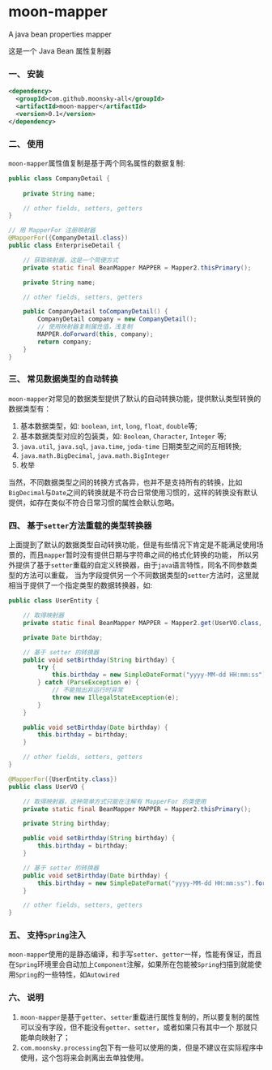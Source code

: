 # moon-mapper
A java bean properties mapper

这是一个 Java Bean 属性复制器

### 一、 安装
``` xml
<dependency>
  <groupId>com.github.moonsky-all</groupId>
  <artifactId>moon-mapper</artifactId>
  <version>0.1</version>
</dependency>
```

### 二、 使用
`moon-mapper`属性值复制是基于两个同名属性的数据复制:
``` java
public class CompanyDetail {
    
    private String name;

    // other fields, setters, getters
}

// 用 MapperFor 注册映射器
@MapperFor({CompanyDetail.class})
public class EnterpriseDetail {

    // 获取映射器，这是一个简便方式
    private static final BeanMapper MAPPER = Mapper2.thisPrimary();

    private String name;

    // other fields, setters, getters

    public CompanyDetail toCompanyDetail() {
        CompanyDetail company = new CompanyDetail();
        // 使用映射器复制属性值，浅复制
        MAPPER.doForward(this, company);
        return company;
    }
}
```

### 三、 常见数据类型的自动转换
`moon-mapper`对常见的数据类型提供了默认的自动转换功能，提供默认类型转换的数据类型有：
1. 基本数据类型，如: `boolean`, `int`, `long`, `float`, `double`等;
2. 基本数据类型对应的包装类，如: `Boolean`, `Character`, `Integer` 等;
3. `java.util`, `java.sql`, `java.time`, `joda-time` 日期类型之间的互相转换;
4. `java.math.BigDecimal`, `java.math.BigInteger`
5. 枚举

当然，不同数据类型之间的转换方式各异，也并不是支持所有的转换，比如`BigDecimal`与`Date`之间的转换就是不符合日常使用习惯的，这样的转换没有默认提供，如存在类似不符合日常习惯的属性会默认忽略。

### 四、 基于`setter`方法重载的类型转换器
上面提到了默认的数据类型自动转换功能，但是有些情况下肯定是不能满足使用场景的，而且`mapper`暂时没有提供日期与字符串之间的格式化转换的功能，
所以另外提供了基于`setter`重载的自定义转换器，由于`java`语言特性，同名不同参数类型的方法可以重载，
当为字段提供另一个不同数据类型的`setter`方法时，这里就相当于提供了一个指定类型的数据转换器，如:
``` java
public class UserEntity {

    // 取得映射器
    private static final BeanMapper MAPPER = Mapper2.get(UserVO.class, UserEntity.class);

    private Date birthday;

    // 基于 setter 的转换器
    public void setBirthday(String birthday) {
        try {
            this.birthday = new SimpleDateFormat("yyyy-MM-dd HH:mm:ss").parse(birthday);
        } catch (ParseException e) {
            // 不能抛出非运行时异常
            throw new IllegalStateException(e);
        }
    }

    public void setBirthday(Date birthday) {
        this.birthday = birthday;
    }

    // other fields, setters, getters
}

@MapperFor({UserEntity.class})
public class UserVO {

    // 取得映射器，这种简单方式只能在注解有 MapperFor 的类使用
    private static final BeanMapper MAPPER = Mapper2.thisPrimary();

    private String birthday;

    public void setBirthday(String birthday) {
        this.birthday = birthday;
    }

    // 基于 setter 的转换器
    public void setBirthday(Date birthday) {
        this.birthday = new SimpleDateFormat("yyyy-MM-dd HH:mm:ss").format(birthday);
    }

    // other fields, setters, getters
}
```

### 五、 支持`Spring`注入
`moon-mapper`使用的是静态编译，和手写`setter`、`getter`一样，性能有保证，而且在`Spring`环境里会自动加上`Component`注解，如果所在包能被`Spring`扫描到就能使用`Spring`的一些特性，如`Autowired`

### 六、 说明
1. `moon-mapper`是基于`getter`、`setter`重载进行属性复制的，所以要复制的属性可以没有字段，但不能没有`getter`、`setter`，或者如果只有其中一个
那就只能单向映射了；
2. `com.moonsky.processing`包下有一些可以使用的类，但是不建议在实际程序中使用，这个包将来会剥离出去单独使用。
